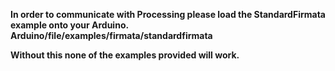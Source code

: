 
<strong>In order to communicate with Processing please load the StandardFirmata example onto your Arduino.
Arduino/file/examples/firmata/standardfirmata

Without this none of the examples provided will work.</strong>
